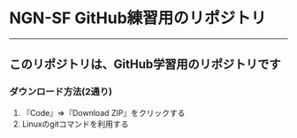 # NGN-SF GitHub練習用のリポジトリ
---
## このリポジトリは、GitHub学習用のリポジトリです

### ダウンロード方法(2通り)
1. 『Code』⇒『Download ZIP』をクリックする
2. Linuxのgitコマンドを利用する
